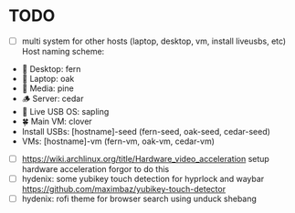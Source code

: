 # TODO

- [ ] multi system for other hosts (laptop, desktop, vm, install liveusbs, etc) Host naming scheme:

- 🌿 Desktop: fern
- 🌳 Laptop: oak
- 🌲 Media: pine
- 🪵 Server: cedar
- 🌱 Live USB OS: sapling
- 🍀 Main VM: clover
- Install USBs: [hostname]-seed (fern-seed, oak-seed, cedar-seed)
- VMs: [hostname]-vm (fern-vm, oak-vm, cedar-vm)

- [ ] https://wiki.archlinux.org/title/Hardware_video_acceleration setup hardware acceleration forgor to do this
- [ ] hydenix: some yubikey touch detection for hyprlock and waybar <https://github.com/maximbaz/yubikey-touch-detector>
- [ ] hydenix: rofi theme for browser search using unduck shebang